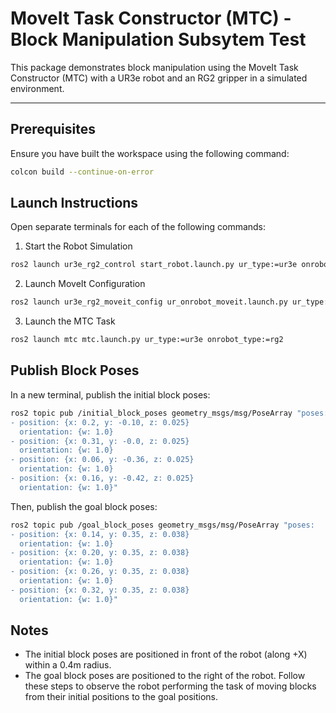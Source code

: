 # MoveIt Task Constructor (MTC) - Block Manipulation Subsytem Test

This package demonstrates block manipulation using the MoveIt Task Constructor (MTC) with a UR3e robot and an RG2 gripper in a simulated environment.

---

## Prerequisites

Ensure you have built the workspace using the following command:

```bash
colcon build --continue-on-error
```
## Launch Instructions
Open separate terminals for each of the following commands:

1. Start the Robot Simulation
```bash
ros2 launch ur3e_rg2_control start_robot.launch.py ur_type:=ur3e onrobot_type:=rg2 use_fake_hardware:=true
```
2. Launch MoveIt Configuration
```bash
ros2 launch ur3e_rg2_moveit_config ur_onrobot_moveit.launch.py ur_type:=ur3e onrobot_type:=rg2
```
3. Launch the MTC Task
```bash
ros2 launch mtc mtc.launch.py ur_type:=ur3e onrobot_type:=rg2
```
## Publish Block Poses

In a new terminal, publish the initial block poses:
```bash
ros2 topic pub /initial_block_poses geometry_msgs/msg/PoseArray "poses:
- position: {x: 0.2, y: -0.10, z: 0.025}
  orientation: {w: 1.0}
- position: {x: 0.31, y: -0.0, z: 0.025}
  orientation: {w: 1.0}
- position: {x: 0.06, y: -0.36, z: 0.025}
  orientation: {w: 1.0}
- position: {x: 0.16, y: -0.42, z: 0.025}
  orientation: {w: 1.0}"
```

Then, publish the goal block poses:
```bash
ros2 topic pub /goal_block_poses geometry_msgs/msg/PoseArray "poses:
- position: {x: 0.14, y: 0.35, z: 0.038}
  orientation: {w: 1.0}
- position: {x: 0.20, y: 0.35, z: 0.038}
  orientation: {w: 1.0}
- position: {x: 0.26, y: 0.35, z: 0.038}
  orientation: {w: 1.0}
- position: {x: 0.32, y: 0.35, z: 0.038}
  orientation: {w: 1.0}"
```



## Notes
- The initial block poses are positioned in front of the robot (along +X) within a 0.4m radius.
- The goal block poses are positioned to the right of the robot.
Follow these steps to observe the robot performing the task of moving blocks from their initial positions to the goal positions.

